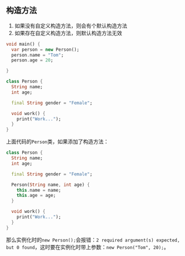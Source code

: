 ## 构造方法

1. 如果没有自定义构造方法，则会有个默认构造方法
2. 如果存在自定义构造方法，则默认构造方法无效

```dart
void main() {
  var person = new Person();
  person.name = "Tom";
  person.age = 20;

}

class Person {
  String name;
  int age;

  final String gender = "Female";

  void work() {
    print("Work...");
  }
}
```

上面代码的`Person`类，如果添加了构造方法：
```dart
class Person {
  String name;
  int age;

  final String gender = "Female";

  Person(String name, int age) {
    this.name = name;
    this.age = age;
  }

  void work() {
    print("Work...");
  }
}
```
那么实例化时的`new Person();`会报错：`2 required argument(s) expected, but 0 found`，这时要在实例化时带上参数：`new Person("Tom", 20);`。
